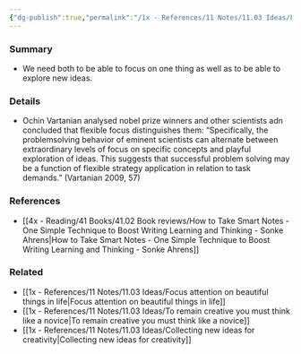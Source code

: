 ```yaml
---
{"dg-publish":true,"permalink":"/1x - References/11 Notes/11.03 Ideas/Flexible focus better than relentless focus/","title":"Flexible focus better than relentless focus","noteIcon":""}
---
```



### Summary
- We need both to be able to focus on one thing as well as to be able to explore new ideas.

### Details
- Ochin Vartanian analysed nobel prize winners and other scientists adn concluded that flexible focus distinguishes them:  “Specifically, the problemsolving behavior of eminent scientists can alternate between extraordinary levels of focus on specific concepts and playful exploration of ideas. This suggests that successful problem solving may be a function of flexible strategy application in relation to task demands.” (Vartanian 2009, 57)

### References
- [[4x - Reading/41 Books/41.02 Book reviews/How to Take Smart Notes - One Simple Technique to Boost Writing Learning and Thinking - Sonke Ahrens\|How to Take Smart Notes - One Simple Technique to Boost Writing Learning and Thinking - Sonke Ahrens]]

### Related
- [[1x - References/11 Notes/11.03 Ideas/Focus attention on beautiful things in life\|Focus attention on beautiful things in life]]
- [[1x - References/11 Notes/11.03 Ideas/To remain creative you must think like a novice\|To remain creative you must think like a novice]]
- [[1x - References/11 Notes/11.03 Ideas/Collecting new ideas for creativity\|Collecting new ideas for creativity]]